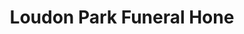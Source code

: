 ---
title: "Loudon Park Funeral Hone"
url: /baltimore/loudon-park-funeral-hone/
shop: Bestattungen
---